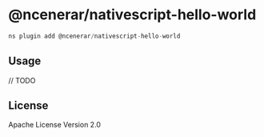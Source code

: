 # @ncenerar/nativescript-hello-world

```javascript
ns plugin add @ncenerar/nativescript-hello-world
```

## Usage

// TODO

## License

Apache License Version 2.0
